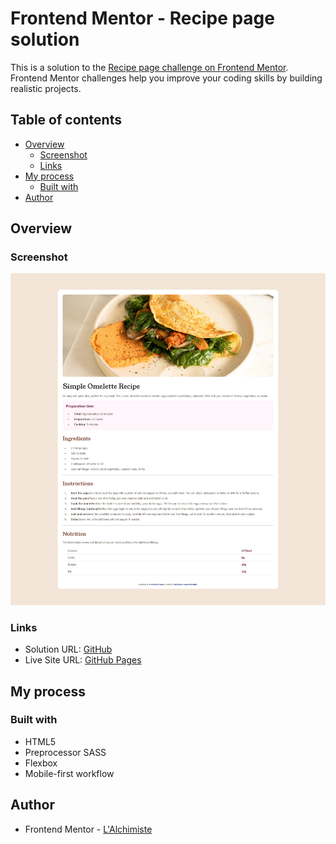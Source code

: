 # Frontend Mentor - Recipe page solution

This is a solution to the [Recipe page challenge on Frontend Mentor](https://www.frontendmentor.io/challenges/recipe-page-KiTsR8QQKm). Frontend Mentor challenges help you improve your coding skills by building realistic projects.

## Table of contents

- [Overview](#overview)
  - [Screenshot](#screenshot)
  - [Links](#links)
- [My process](#my-process)
  - [Built with](#built-with)
- [Author](#author)

## Overview

### Screenshot

![](./src/assets/images/screenshoot.png)

### Links

- Solution URL: [GitHub](https://github.com/stephanievanoverberghe/recipe-page)
- Live Site URL: [GitHub Pages](https://stephanievanoverberghe.github.io/recipe-page/)

## My process

### Built with

- HTML5
- Preprocessor SASS
- Flexbox
- Mobile-first workflow

## Author

- Frontend Mentor - [L'Alchimiste](https://www.frontendmentor.io/profile/stephanievanoverberghe)
